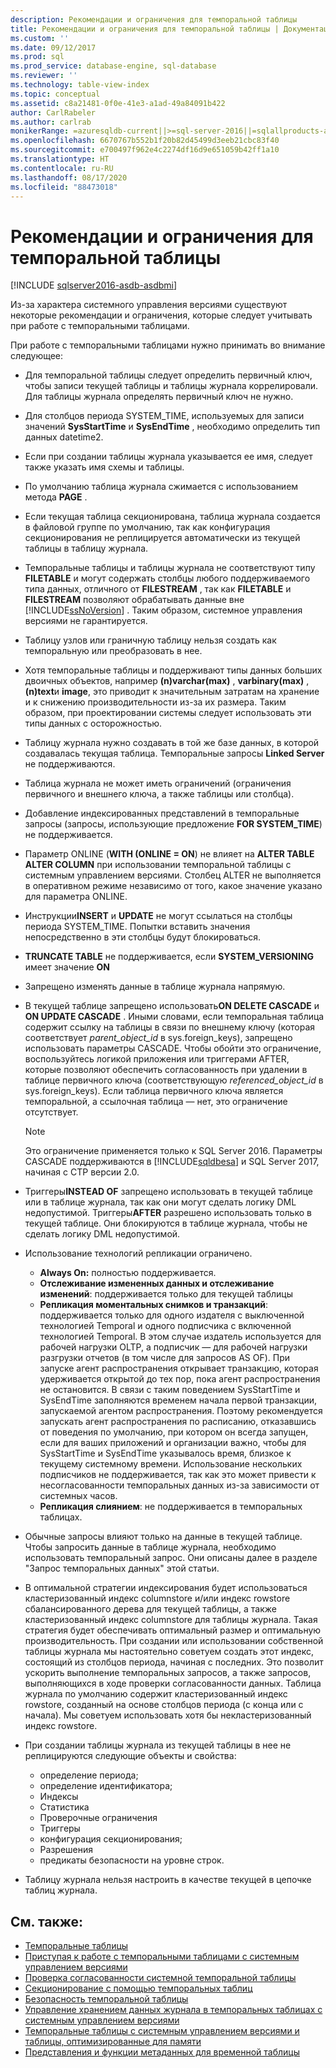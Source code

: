 ```yaml
---
description: Рекомендации и ограничения для темпоральной таблицы
title: Рекомендации и ограничения для темпоральной таблицы | Документация Майкрософт
ms.custom: ''
ms.date: 09/12/2017
ms.prod: sql
ms.prod_service: database-engine, sql-database
ms.reviewer: ''
ms.technology: table-view-index
ms.topic: conceptual
ms.assetid: c8a21481-0f0e-41e3-a1ad-49a84091b422
author: CarlRabeler
ms.author: carlrab
monikerRange: =azuresqldb-current||>=sql-server-2016||=sqlallproducts-allversions||>=sql-server-linux-2017||=azuresqldb-mi-current
ms.openlocfilehash: 6670767b552b1f20b82d45499d3eeb21cbc83f40
ms.sourcegitcommit: e700497f962e4c2274df16d9e651059b42ff1a10
ms.translationtype: HT
ms.contentlocale: ru-RU
ms.lasthandoff: 08/17/2020
ms.locfileid: "88473018"
---
```

# <a name="temporal-table-considerations-and-limitations"></a>Рекомендации и ограничения для темпоральной таблицы

[!INCLUDE [sqlserver2016-asdb-asdbmi](../../includes/applies-to-version/sqlserver2016-asdb-asdbmi.md)]

Из-за характера системного управления версиями существуют некоторые рекомендации и ограничения, которые следует учитывать при работе с темпоральными таблицами.

При работе с темпоральными таблицами нужно принимать во внимание следующее:

- Для темпоральной таблицы следует определить первичный ключ, чтобы записи текущей таблицы и таблицы журнала коррелировали. Для таблицы журнала определять первичный ключ не нужно.
- Для столбцов периода SYSTEM_TIME, используемых для записи значений **SysStartTime** и **SysEndTime** , необходимо определить тип данных datetime2.
- Если при создании таблицы журнала указывается ее имя, следует также указать имя схемы и таблицы.
- По умолчанию таблица журнала сжимается с использованием метода **PAGE** .
- Если текущая таблица секционирована, таблица журнала создается в файловой группе по умолчанию, так как конфигурация секционирования не реплицируется автоматически из текущей таблицы в таблицу журнала.
- Темпоральные таблицы и таблицы журнала не соответствуют типу **FILETABLE** и могут содержать столбцы любого поддерживаемого типа данных, отличного от **FILESTREAM** , так как **FILETABLE** и **FILESTREAM** позволяют обрабатывать данные вне [!INCLUDE[ssNoVersion](../../includes/ssnoversion-md.md)] . Таким образом, системное управления версиями не гарантируется.
- Таблицу узлов или граничную таблицу нельзя создать как темпоральную или преобразовать в нее.
- Хотя темпоральные таблицы и поддерживают типы данных больших двоичных объектов, например **(n)varchar(max)** , **varbinary(max)** , **(n)text**и **image**, это приводит к значительным затратам на хранение и к снижению производительности из-за их размера. Таким образом, при проектировании системы следует использовать эти типы данных с осторожностью.
- Таблицу журнала нужно создавать в той же базе данных, в которой создавалась текущая таблица. Темпоральные запросы **Linked Server** не поддерживаются.
- Таблица журнала не может иметь ограничений (ограничения первичного и внешнего ключа, а также таблицы или столбца).
- Добавление индексированных представлений в темпоральные запросы (запросы, использующие предложение **FOR SYSTEM_TIME**) не поддерживается.
- Параметр ONLINE (**WITH (ONLINE = ON**) не влияет на **ALTER TABLE ALTER COLUMN** при использовании темпоральной таблицы с системным управлением версиями. Столбец ALTER не выполняется в оперативном режиме независимо от того, какое значение указано для параметра ONLINE.
- Инструкции**INSERT** и **UPDATE** не могут ссылаться на столбцы периода SYSTEM_TIME. Попытки вставить значения непосредственно в эти столбцы будут блокироваться.
- **TRUNCATE TABLE** не поддерживается, если **SYSTEM_VERSIONING** имеет значение **ON**
- Запрещено изменять данные в таблице журнала напрямую.
- В текущей таблице запрещено использовать**ON DELETE CASCADE** и **ON UPDATE CASCADE** . Иными словами, если темпоральная таблица содержит ссылку на таблицы в связи по внешнему ключу (которая соответствует *parent_object_id* в sys.foreign_keys), запрещено использовать параметры CASCADE. Чтобы обойти это ограничение, воспользуйтесь логикой приложения или триггерами AFTER, которые позволяют обеспечить согласованность при удалении в таблице первичного ключа (соответствующую *referenced_object_id* в sys.foreign_keys). Если таблица первичного ключа является темпоральной, а ссылочная таблица — нет, это ограничение отсутствует.

  > [!NOTE]
  > Это ограничение применяется только к SQL Server 2016. Параметры CASCADE поддерживаются в [!INCLUDE[sqldbesa](../../includes/sqldbesa-md.md)] и SQL Server 2017, начиная с CTP версии 2.0.

- Триггеры**INSTEAD OF** запрещено использовать в текущей таблице или в таблице журнала, так как они могут сделать логику DML недопустимой. Триггеры**AFTER** разрешено использовать только в текущей таблице. Они блокируются в таблице журнала, чтобы не сделать логику DML недопустимой.
- Использование технологий репликации ограничено.

  - **Always On:** полностью поддерживается.
  - **Отслеживание измененных данных и отслеживание изменений**: поддерживается только для текущей таблицы
  - **Репликация моментальных снимков и транзакций**: поддерживается только для одного издателя с выключенной технологией Temporal и одного подписчика с включенной технологией Temporal. В этом случае издатель используется для рабочей нагрузки OLTP, а подписчик — для рабочей нагрузки разгрузки отчетов (в том числе для запросов AS OF). При запуске агент распространения открывает транзакцию, которая удерживается открытой до тех пор, пока агент распространения не остановится. В связи с таким поведением SysStartTime и SysEndTime заполняются временем начала первой транзакции, запускаемой агентом распространения. Поэтому рекомендуется запускать агент распространения по расписанию, отказавшись от поведения по умолчанию, при котором он всегда запущен, если для ваших приложений и организации важно, чтобы для SysStartTime и SysEndTime указывалось время, близкое к текущему системному времени. Использование нескольких подписчиков не поддерживается, так как это может привести к несогласованности темпоральных данных из-за зависимости от системных часов.
  - **Репликация слиянием**: не поддерживается в темпоральных таблицах.

- Обычные запросы влияют только на данные в текущей таблице. Чтобы запросить данные в таблице журнала, необходимо использовать темпоральный запрос. Они описаны далее в разделе "Запрос темпоральных данных" этой статьи.
- В оптимальной стратегии индексирования будет использоваться кластеризованный индекс columnstore и/или индекс rowstore сбалансированного дерева для текущей таблицы, а также кластеризованный индекс columnstore для таблицы журнала. Такая стратегия будет обеспечивать оптимальный размер и оптимальную производительность. При создании или использовании собственной таблицы журнала мы настоятельно советуем создать этот индекс, состоящий из столбцов периода, начиная с последних. Это позволит ускорить выполнение темпоральных запросов, а также запросов, выполняющихся в ходе проверки согласованности данных. Таблица журнала по умолчанию содержит кластеризованный индекс rowstore, созданный на основе столбцов периода (с конца или с начала). Мы советуем использовать хотя бы некластеризованный индекс rowstore.
- При создании таблицы журнала из текущей таблицы в нее не реплицируются следующие объекты и свойства:

  - определение периода;
  - определение идентификатора;
  - Индексы
  - Статистика
  - Проверочные ограничения
  - Триггеры
  - конфигурация секционирования;
  - Разрешения
  - предикаты безопасности на уровне строк.

- Таблицу журнала нельзя настроить в качестве текущей в цепочке таблиц журнала.

## <a name="see-also"></a>См. также:

- [Темпоральные таблицы](../../relational-databases/tables/temporal-tables.md)
- [Приступая к работе c темпоральными таблицами с системным управлением версиями](../../relational-databases/tables/getting-started-with-system-versioned-temporal-tables.md)
- [Проверка согласованности системной темпоральной таблицы](../../relational-databases/tables/temporal-table-system-consistency-checks.md)
- [Секционирование с помощью темпоральных таблиц](../../relational-databases/tables/partitioning-with-temporal-tables.md)
- [Безопасность темпоральной таблицы](../../relational-databases/tables/temporal-table-security.md)
- [Управление хранением данных журнала в темпоральных таблицах с системным управлением версиями](../../relational-databases/tables/manage-retention-of-historical-data-in-system-versioned-temporal-tables.md)
- [Темпоральные таблицы с системным управлением версиями и таблицы, оптимизированные для памяти](../../relational-databases/tables/system-versioned-temporal-tables-with-memory-optimized-tables.md)
- [Представления и функции метаданных для временной таблицы](../../relational-databases/tables/temporal-table-metadata-views-and-functions.md)
